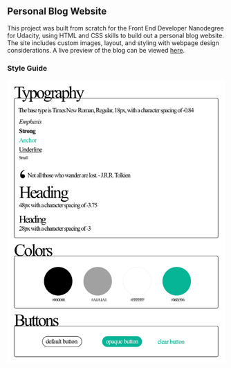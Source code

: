 ## Personal Blog Website

This project was built from scratch for the Front End Developer Nanodegree for Udacity, using HTML and CSS skills to build out a personal blog website.  The site includes custom images, layout, and styling with webpage design considerations.  A live preview of the blog can be viewed [here](https://fastalana.github.io/Personal-Blog-Website/).

### Style Guide

![Style Guide](static/StyleGuide.png)


